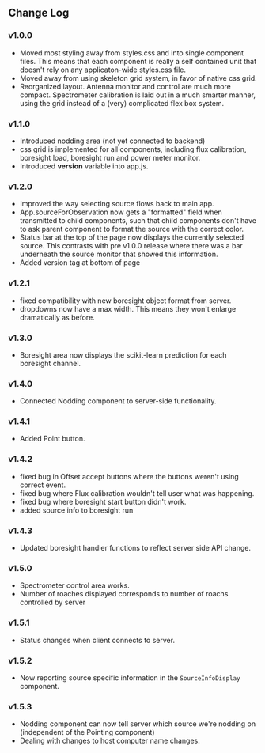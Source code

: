 ## Change Log

### v1.0.0

- Moved most styling away from styles.css and into single component files.
This means that each component is really a self contained unit that doesn't
rely on any applicaton-wide styles.css file.
- Moved away from using skeleton grid system, in favor of native css grid.
- Reorganized layout. Antenna monitor and control are much more compact.
Spectrometer calibration is laid out in a much smarter manner, using the
grid instead of a (very) complicated flex box system.

### v1.1.0

- Introduced nodding area (not yet connected to backend)
- css grid is implemented for all components, including flux calibration,
boresight load, boresight run and power meter monitor.
- Introduced __version__ variable into app.js.

### v1.2.0

- Improved the way selecting source flows back to main app.
- App.sourceForObservation now gets a "formatted" field when transmitted to child
components, such that child components don't have to ask parent component to
format the source with the correct color.
- Status bar at the top of the page now displays the currently selected source.
This contrasts with pre v1.0.0 release where there was a bar underneath the
source monitor that showed this information.
- Added version tag at bottom of page

### v1.2.1

- fixed compatibility with new boresight object format from server.
- dropdowns now have a max width. This means they won't enlarge dramatically
as before.

### v1.3.0

- Boresight area now displays the scikit-learn prediction for each boresight
channel.

### v1.4.0

- Connected Nodding component to server-side functionality.

### v1.4.1

- Added Point button.

### v1.4.2

- fixed bug in Offset accept buttons where the buttons weren't using correct event.
- fixed bug where Flux calibration wouldn't tell user what was happening.
- fixed bug where boresight start button didn't work.
- added source info to boresight run

### v1.4.3

- Updated boresight handler functions to reflect server side API change.

### v1.5.0

- Spectrometer control area works.
- Number of roaches displayed corresponds to number of roachs controlled
by server

### v1.5.1

- Status changes when client connects to server.

### v1.5.2

- Now reporting source specific information in the `SourceInfoDisplay` component.

### v1.5.3

- Nodding component can now tell server which source we're nodding on
(independent of the Pointing component)
- Dealing with changes to host computer name changes.
